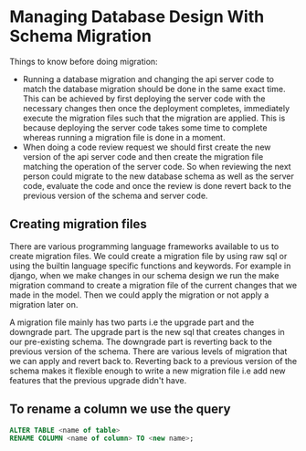 # Managing Database Design With Schema Migration

Things to know before doing migration: 
- Running a database migration and changing the api server code to match the database migration should be done in the same exact time. This can be achieved by first deploying the server code with the necessary changes then once the deployment completes, immediately execute the migration files such that the migration are applied. This is because deploying the server code takes some time to complete whereas running a migration file is done in a moment. 
- When doing a code review request we should first create the new version of the api server code and then create the migration file matching the operation of the server code. So when reviewing the next person could migrate to the new database schema as well as the server code, evaluate the code and once the review is done revert back to the previous version of the schema and server code. 

## Creating migration files 
There are various programming language frameworks available to us to create migration files. We could create a migration file by using raw sql or using the builtin language specific functions and keywords. 
For example in django, when we make changes in our schema design we run the make migration command to create a migration file of the current changes that we made in the model. Then we could apply the migration or not apply a migration later on. 

A migration file mainly has two parts i.e the upgrade part and the downgrade part. The upgrade part is the new sql that creates changes in our pre-existing schema. The downgrade part is reverting back to the previous version of the schema.
There are various levels of migration that we can apply and revert back to. Reverting back to a previous version of the schema makes it flexible enough to write a new migration file i.e add new features that the previous upgrade didn't have. 


## To rename a column we use the query
```sql
ALTER TABLE <name of table> 
RENAME COLUMN <name of column> TO <new name>;
```